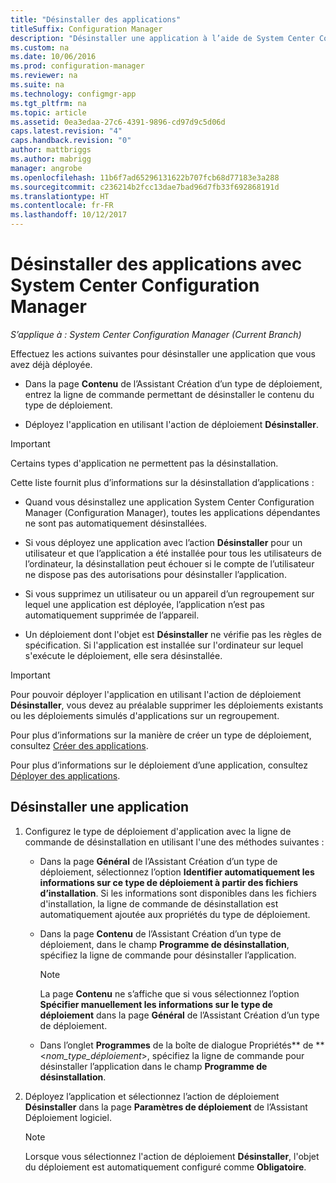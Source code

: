 ```yaml
---
title: "Désinstaller des applications"
titleSuffix: Configuration Manager
description: "Désinstaller une application à l’aide de System Center Configuration Manager"
ms.custom: na
ms.date: 10/06/2016
ms.prod: configuration-manager
ms.reviewer: na
ms.suite: na
ms.technology: configmgr-app
ms.tgt_pltfrm: na
ms.topic: article
ms.assetid: 0ea3edaa-27c6-4391-9896-cd97d9c5d06d
caps.latest.revision: "4"
caps.handback.revision: "0"
author: mattbriggs
ms.author: mabrigg
manager: angrobe
ms.openlocfilehash: 11b6f7ad65296131622b707fcb68d77183e3a288
ms.sourcegitcommit: c236214b2fcc13dae7bad96d7fb33f692868191d
ms.translationtype: HT
ms.contentlocale: fr-FR
ms.lasthandoff: 10/12/2017
---
```

# <a name="uninstall-applications-with-system-center-configuration-manager"></a>Désinstaller des applications avec System Center Configuration Manager

*S’applique à : System Center Configuration Manager (Current Branch)*


Effectuez les actions suivantes pour désinstaller une application que vous avez déjà déployée.

-   Dans la page **Contenu** de l’Assistant Création d’un type de déploiement, entrez la ligne de commande permettant de désinstaller le contenu du type de déploiement.  

-   Déployez l'application en utilisant l'action de déploiement **Désinstaller**.  

> [!IMPORTANT]  
> Certains types d'application ne permettent pas la désinstallation.  

 Cette liste fournit plus d’informations sur la désinstallation d’applications :  

-   Quand vous désinstallez une application System Center Configuration Manager (Configuration Manager), toutes les applications dépendantes ne sont pas automatiquement désinstallées.  

-   Si vous déployez une application avec l’action **Désinstaller** pour un utilisateur et que l’application a été installée pour tous les utilisateurs de l’ordinateur, la désinstallation peut échouer si le compte de l’utilisateur ne dispose pas des autorisations pour désinstaller l’application.  

-   Si vous supprimez un utilisateur ou un appareil d’un regroupement sur lequel une application est déployée, l’application n’est pas automatiquement supprimée de l’appareil.  

-   Un déploiement dont l'objet est **Désinstaller** ne vérifie pas les règles de spécification. Si l'application est installée sur l'ordinateur sur lequel s'exécute le déploiement, elle sera désinstallée.  

> [!IMPORTANT]  
> Pour pouvoir déployer l'application en utilisant l'action de déploiement **Désinstaller**, vous devez au préalable supprimer les déploiements existants ou les déploiements simulés d'applications sur un regroupement.  

 Pour plus d’informations sur la manière de créer un type de déploiement, consultez [Créer des applications](../../apps/deploy-use/create-applications.md).  

 Pour plus d’informations sur le déploiement d’une application, consultez [Déployer des applications](../../apps/deploy-use/deploy-applications.md).  

## <a name="uninstall-an-application"></a>Désinstaller une application  

1.  Configurez le type de déploiement d'application avec la ligne de commande de désinstallation en utilisant l'une des méthodes suivantes :  

    -   Dans la page **Général** de l’Assistant Création d’un type de déploiement, sélectionnez l’option **Identifier automatiquement les informations sur ce type de déploiement à partir des fichiers d’installation**. Si les informations sont disponibles dans les fichiers d'installation, la ligne de commande de désinstallation est automatiquement ajoutée aux propriétés du type de déploiement.  

    -   Dans la page **Contenu** de l’Assistant Création d’un type de déploiement, dans le champ **Programme de désinstallation**, spécifiez la ligne de commande pour désinstaller l’application.  

        > [!NOTE]  
        >  La page **Contenu** ne s’affiche que si vous sélectionnez l’option **Spécifier manuellement les informations sur le type de déploiement** dans la page **Général** de l’Assistant Création d’un type de déploiement.  

    -   Dans l’onglet **Programmes** de la boîte de dialogue Propriétés** de **<*nom_type_déploiement*>, spécifiez la ligne de commande pour désinstaller l’application dans le champ **Programme de désinstallation**.  

2.  Déployez l’application et sélectionnez l’action de déploiement **Désinstaller** dans la page **Paramètres de déploiement** de l’Assistant Déploiement logiciel.  

    > [!NOTE]  
    >  Lorsque vous sélectionnez l'action de déploiement **Désinstaller**, l'objet du déploiement est automatiquement configuré comme **Obligatoire**.  

